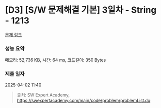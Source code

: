 # [D3] [S/W 문제해결 기본] 3일차 - String - 1213 

[문제 링크](https://swexpertacademy.com/main/code/problem/problemDetail.do?contestProbId=AV14P0c6AAUCFAYi) 

### 성능 요약

메모리: 52,736 KB, 시간: 64 ms, 코드길이: 350 Bytes

### 제출 일자

2025-04-02 11:40



> 출처: SW Expert Academy, https://swexpertacademy.com/main/code/problem/problemList.do